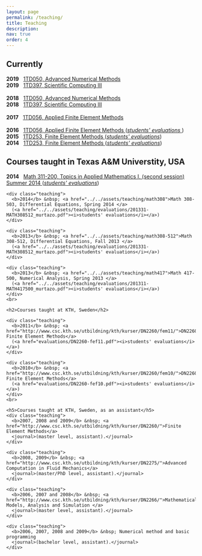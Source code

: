 ```yaml
---
layout: page
permalink: /teaching/
title: Teaching
description:
nav: true
order: 4
---
```


<h2>Currently</h2>

<b>2019</b> &nbsp;
<a href="http://www.uu.se/en/admissions/master/selma/kursplan/?kpid=34479&amp;type=1">
  1TD050,
  Advanced Numerical Methods
</a>
<br>
<b>2019</b> &nbsp;
<a href="http://www.uu.se/en/admissions/master/selma/kursplan/?kpid=38984&amp;type=1">
  1TD397,
  Scientific Computing III
</a> 		    
<br>
<b>2018</b> &nbsp;
<a href="http://www.uu.se/en/admissions/master/selma/kursplan/?kpid=34479&amp;type=1">
  1TD050,
  Advanced Numerical Methods
</a>
<br>
<b>2018</b> &nbsp;
<a href="http://www.uu.se/en/admissions/master/selma/kursplan/?kpid=38984&amp;type=1">
  1TD397,
  Scientific Computing III
</a> 		    
<br>
<b>2017</b> &nbsp;
<a href="http://www.it.uu.se/edu/course/homepage/fem/ht17/">
  1TD056,
  Applied Finite Element Methods
</a> 		    
<br>
<b>2016</b> &nbsp;
<a href="http://www.it.uu.se/edu/course/homepage/fem/ht16/">
  1TD056,
  Applied Finite Element Methods
</a> 
(<a href="../assets/teaching/evaluations/fem-16_evaluation.pdf"><i>students' evaluations</i>
</a>)
<br>
<b>2015</b> &nbsp;
<a href="http://www.it.uu.se/edu/course/homepage/fem/ht15/">
  1TD253,
  Finite Element Methods
</a> 
(<a href="evaluations/fem-15_evaluation.pdf"><i>students' evaluations</i></a>)
<br>
<b>2014</b> &nbsp;
<a href="http://www.it.uu.se/edu/course/homepage/fem/ht14/">
  1TD253,
  Finite Element Methods
</a> 
(<a href="evaluations/fem-14_evaluation.pdf"><i>students' evaluations</i></a>)
<br>

<h2>Courses taught in Texas A&amp;M Universtity, USA</h2>

<b>2014</b> &nbsp;
<a href="../../assets/teaching/math311">
  Math 311-200,
  Topics in Applied Mathematics I, (second session) Summer 2014
</a> 
(<a href="../../assets/teaching/evaluations/math_311_200.pdf"><i>students' evaluations</i></a>)
<br>

	<div class="teaching">
	  <b>2014</b> &nbsp; <a href="../../assets/teaching/math308">Math 308-503, Differential Equations, Spring 2014 </a> 
	  (<a href="../../assets/teaching/evaluations/201331-MATH308512_murtazo.pdf"><i>students' evaluations</i></a>)
	</div>

	<div class="teaching">
	  <b>2013</b> &nbsp; <a href="../../assets/teaching/math308-512">Math 308-512, Differential Equations, Fall 2013 </a> 
	  (<a href="../../assets/teaching/evaluations/201331-MATH308512_murtazo.pdf"><i>students' evaluations</i></a>)
	</div>

	<div class="teaching">
	  <b>2013</b> &nbsp; <a href="../../assets/teaching/math417">Math 417-500, Numerical Analysis, Spring 2013 </a> 
	  (<a href="../../assets/teaching/evaluations/201311-MATH417500_murtazo.pdf"><i>students' evaluations</i></a>)
	</div>
	<br>

	<h2>Courses taught at KTH, Sweden</h2>

	<div class="teaching">
	  <b>2011</b> &nbsp; <a href="http://www.csc.kth.se/utbildning/kth/kurser/DN2260/fem11/">DN2260, Finite Element Methods</a> 
	  (<a href="evaluations/DN2260-fef11.pdf"><i>students' evaluations</i></a>)
	</div>

	<div class="teaching">
	  <b>2010</b> &nbsp; <a href="http://www.csc.kth.se/utbildning/kth/kurser/DN2260/fem10/">DN2260, Finite Element Methods</a> 
	  (<a href="evaluations/DN2260-fef10.pdf"><i>students' evaluations</i></a>)
	</div>
	<br>

	<h5>Courses taught at KTH, Sweden, as an assistant</h5>
	<div class="teaching">
	  <b>2007, 2008 and 2009</b> &nbsp; <a href="http://www.csc.kth.se/utbildning/kth/kurser/DN2260/">Finite Element Methods</a> 
	  <journal>(master level, assistant).</journal>
	</div>

	<div class="teaching">
	  <b>2008, 2009</b> &nbsp; <a href="http://www.csc.kth.se/utbildning/kth/kurser/DN2275/">Advanced Computation in Fluid Mechanics</a>
	  <journal>(master/PhD level, assistant).</journal>
	</div>

	<div class="teaching">
	  <b>2006, 2007 and 2008</b> &nbsp; <a href="http://www.csc.kth.se/utbildning/kth/kurser/DN2266/">Mathematical Models, Analysis and Simulation </a>
	  <journal>(master level, assistant).</journal>
	</div>

	<div class="teaching">
	  <b>2006, 2007, 2008 and 2009</b> &nbsp; Numerical method and basic programming
	  <journal>(bachelor level, assistant).</journal>
	</div>


